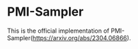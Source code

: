 # PMI-Sampler
This is the official implementation of PMI-Sampler(https://arxiv.org/abs/2304.06866).
